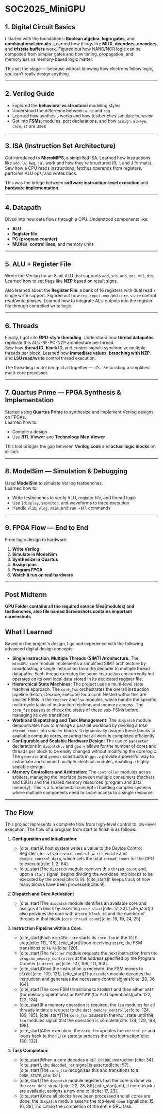 # SOC2025_MiniGPU


##  1. Digital Circuit Basics

I started with the foundations: **Boolean algebra**, **logic gates**, and **combinational circuits**. Learned how things like **MUX**, **decoders**, **encoders**, and **tristate buffers** work. Figured out how NAND/NOR logic can be composed from simpler gates and how timing, propagation, and memoryless vs memory-based logic matter.

This set the stage — because without knowing how electrons follow logic, you can’t really design anything.

---

##  2. Verilog Guide

- Explored the **behavioral vs structural** modeling styles  
- Understood the difference between `wire` and `reg`  
- Learned how synthesis works and how testbenches simulate behavior  
- Got into **FSMs**, modules, port declarations, and how `assign`, `always`, `case`, `if` are used


---

##  3. ISA (Instruction Set Architecture)

Got introduced to **MicroMIPS**, a simplified ISA. Learned how instructions like `add`, `lw`, `beq`, `jal` work and how they're structured (R, I, and J formats).  
Saw how a CPU reads instructions, fetches operands from registers, performs ALU ops, and writes back.

This was the bridge between **software instruction-level execution** and **hardware implementation**.

---

##  4. Datapath

Dived into how data flows through a CPU. Understood components like:
- **ALU**
- **Register file**
- **PC (program counter)**
- **MUXes**, **control lines**, and memory units


---

##  5. ALU + Register File

Wrote the Verilog for an 8-bit ALU that supports `add`, `sub`, `and`, `xor`, `mul`, `div`. Learned how to set flags like **NZP** based on result signs.

Also learned about the **Register File**: a bank of 16 registers with dual read + single write support. Figured out how `reg_input_mux` and `core_state` control read/write phases. Learned how to integrate ALU outputs into the register file through controlled write logic.

---

##  6. Threads

Finally, I got into **GPU-style threading**. Understood how **thread datapaths** replicate this ALU-RF-PC-NZP architecture per thread.  
Saw how **thread ID**, **block ID**, and control signals synchronize multiple threads per block. Learned how **immediate values**, **branching with NZP**, and **LSU read/write** control thread execution.

The threading model brings it all together — it's like building a simplified multi-core processor.

---

##  7. Quartus Prime — FPGA Synthesis & Implementation

Started using **Quartus Prime** to synthesize and implement Verilog designs on FPGAs.  
Learned how to:
- Compile a design
- Use **RTL Viewer** and **Technology Map Viewer**

This tool bridges the gap between **Verilog code** and **actual logic blocks** on silicon.

---

## 8. ModelSim — Simulation & Debugging

Used **ModelSim** to simulate Verilog testbenches.  
Learned how to:
- Write testbenches to verify ALU, register file, and thread logic
- Use `$display`, `$monitor`, and waveforms to trace execution
- Handle `vlib`, `vlog`, `vsim`, and `run -all` commands


---

## 9. FPGA Flow — End to End

From logic design to hardware:
1. **Write Verilog**
2. **Simulate in ModelSim**
3. **Synthesize in Quartus**
4. **Assign pins**
5. **Program FPGA**
6. **Watch it run on real hardware**


---

## Post Midterm
**GPU Folder contains all the required source files(modules) and testbenches, also file named Screenshots contains important screenshots**

## What I Learned

Based on the project's design, I gained experience with the following advanced digital design concepts:

* **Single Instruction, Multiple Threads (SIMT) Architecture:** The `miniGPU_core` module implements a simplified SIMT architecture by broadcasting a single instruction from the decoder to multiple thread datapaths. Each thread executes the same instruction concurrently but operates on its own local data stored in its dedicated register file.
* **Hierarchical State Machines:** The project uses a multi-level state machine approach. The `core_fsm` orchestrates the overall instruction pipeline (Fetch, Decode, Execute) for a core. Nested within this are smaller FSMs in the `fetcher` and `lsu` modules, which handle the specific, multi-cycle tasks of instruction fetching and memory access. The `core_fsm` pauses to check the states of these sub-FSMs before managing its own transitions.
* **Workload Dispatching and Task Management:** The `dispatch` module demonstrates how to manage a parallel workload by dividing a total `thread_count` into smaller blocks. It dynamically assigns these blocks to available compute cores, ensuring that all work is completed efficiently.
* **Configurable and Scalable Hardware Design:** The use of `parameter` declarations in `dispatch.v` and `gpu.v` allows for the number of cores and threads per block to be easily changed without modifying the core logic. The `generate` and `genvar` constructs in `gpu.v` provide a powerful way to instantiate and connect multiple identical modules, enabling a highly scalable design.
* **Memory Controllers and Arbitration:** The `controller` modules act as arbiters, managing the interface between multiple consumers (fetchers and LSUs) and the shared memory resources (program and data memory). This is a fundamental concept in building complex systems where multiple components need to share access to a single resource.

---

## The Flow

This project represents a complete flow from high-level control to low-level execution. The flow of a program from start to finish is as follows:

1.  **Configuration and Initialization:**
    * [cite_start]A host system writes a value to the Device Control Register (`dcr.v`) via `device_control_write_enable` and `device_control_data`, which sets the total `thread_count` for the GPU to execute[cite: 1, 2, 84].
    * [cite_start]The `dispatch` module receives this `thread_count` and, upon a `start` signal, begins dividing the workload into blocks to be executed by the cores[cite: 6, 8]. [cite_start]It keeps track of how many blocks have been processed[cite: 9].

2.  **Dispatch and Core Activation:**
    * [cite_start]The `dispatch` module identifies an available core and assigns it a block by asserting `core_start`[cite: 17, 23]. [cite_start]It also provides the core with a `core_block_id` and the number of threads in that block (`core_thread_count`)[cite: 18, 19, 24, 25].

3.  **Instruction Pipeline within a Core:**
    * [cite_start]Each `miniGPU_core` starts its `core_fsm` in the `IDLE` state[cite: 112, 118]. [cite_start]Upon receiving `start`, the FSM transitions to `FETCH`[cite: 120].
    * [cite_start]The `fetcher` module requests the next instruction from the `program_memory_controller` at the address specified by the Program Counter (`current_pc`)[cite: 107, 108, 111, 163].
    * [cite_start]Once the instruction is received, the FSM moves to `DECODE`[cite: 109, 121]. [cite_start]The `decoder` module decodes the instruction and generates the necessary control signals[cite: 29, 36, 164].
    * [cite_start]The core FSM transitions to `REQUEST` and then either `WAIT` (for memory operations) or `EXECUTE` (for ALU operations)[cite: 122, 123, 124].
    * [cite_start]If a memory operation is required, the `lsu` modules for all threads initiate a request to the `data_memory_controller`[cite: 124, 189, 195]. [cite_start]The `core_fsm` pauses in the `WAIT` state until the `lsu` modules signal that the operation is complete[cite: 124, 129, 193, 198].
    * [cite_start]After execution, the `core_fsm` updates the `current_pc` and loops back to the `FETCH` state to process the next instruction[cite: 130, 132].

4.  **Task Completion:**
    * [cite_start]When a core decodes a `RET_OPCODE` instruction [cite: 34][cite_start], the `decoded_ret` signal is asserted[cite: 57]. [cite_start]The `core_fsm` recognizes this and transitions to a `DONE_STATE`[cite: 131].
    * [cite_start]The `dispatch` module registers that the core is done via the `core_done` signal [cite: 22, 28, 88] [cite_start]and, if more blocks are available, assigns a new one to it[cite: 17, 23].
    * [cite_start]Once all blocks have been processed and all cores are done, the `dispatch` module asserts the top-level `done` signal[cite: 15, 16, 89], indicating the completion of the entire GPU task.
